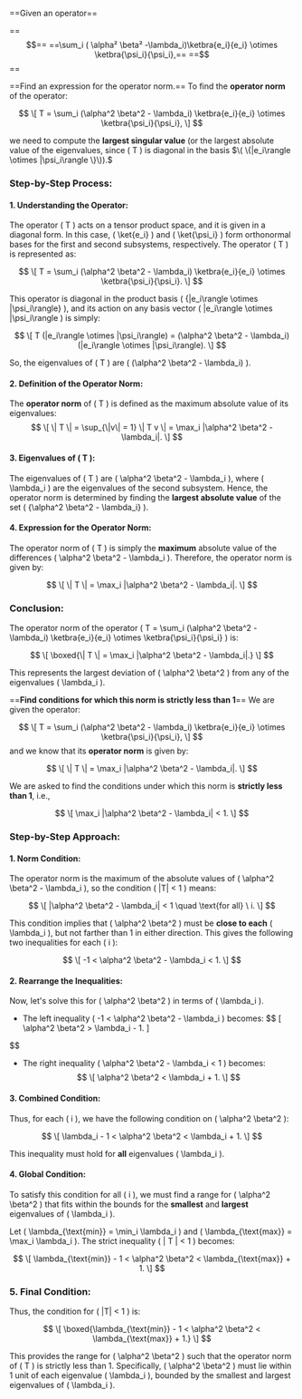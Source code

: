 

==Given an operator== 

==$$==
 ==\sum_i ( \alpha² \beta² -\lambda_i)\ketbra{e_i}{e_i} \otimes \ketbra{\psi_i}{\psi_i},==
==$$==

==Find an expression for the operator norm.==
To find the **operator norm** of the operator:

$$
\[
T = \sum_i (\alpha^2 \beta^2 - \lambda_i) \ketbra{e_i}{e_i} \otimes \ketbra{\psi_i}{\psi_i},
\]
$$

we need to compute the **largest singular value** (or the largest absolute value of the eigenvalues, since \( T \) is diagonal in the basis $\( \{|e_i\rangle \otimes |\psi_i\rangle \}\)).$

### Step-by-Step Process:

#### 1. Understanding the Operator:
The operator \( T \) acts on a tensor product space, and it is given in a diagonal form. In this case, \( \ket{e_i} \) and \( \ket{\psi_i} \) form orthonormal bases for the first and second subsystems, respectively. The operator \( T \) is represented as:

$$
\[
T = \sum_i (\alpha^2 \beta^2 - \lambda_i) \ketbra{e_i}{e_i} \otimes \ketbra{\psi_i}{\psi_i}.
\]
$$

This operator is diagonal in the product basis \( \{|e_i\rangle \otimes |\psi_i\rangle\} \), and its action on any basis vector \( |e_i\rangle \otimes |\psi_i\rangle \) is simply:

$$
\[
T (|e_i\rangle \otimes |\psi_i\rangle) = (\alpha^2 \beta^2 - \lambda_i) (|e_i\rangle \otimes |\psi_i\rangle).
\]
$$

So, the eigenvalues of \( T \) are \( (\alpha^2 \beta^2 - \lambda_i) \).

#### 2. Definition of the Operator Norm:
The **operator norm** of \( T \) is defined as the maximum absolute value of its eigenvalues:
$$
\[
\| T \| = \sup_{\|v\| = 1} \| T v \| = \max_i |\alpha^2 \beta^2 - \lambda_i|.
\]
$$

#### 3. Eigenvalues of \( T \):
The eigenvalues of \( T \) are \( \alpha^2 \beta^2 - \lambda_i \), where \( \lambda_i \) are the eigenvalues of the second subsystem. Hence, the operator norm is determined by finding the **largest absolute value** of the set \( \{\alpha^2 \beta^2 - \lambda_i\} \).

#### 4. Expression for the Operator Norm:
The operator norm of \( T \) is simply the **maximum** absolute value of the differences \( \alpha^2 \beta^2 - \lambda_i \). Therefore, the operator norm is given by:

$$
\[
\| T \| = \max_i |\alpha^2 \beta^2 - \lambda_i|.
\]
$$

### Conclusion:
The operator norm of the operator \( T = \sum_i (\alpha^2 \beta^2 - \lambda_i) \ketbra{e_i}{e_i} \otimes \ketbra{\psi_i}{\psi_i} \) is:

$$
\[
\boxed{\| T \| = \max_i |\alpha^2 \beta^2 - \lambda_i|.}
\]
$$

This represents the largest deviation of \( \alpha^2 \beta^2 \) from any of the eigenvalues \( \lambda_i \).

==**Find conditions for which this norm is strictly less than 1**==
We are given the operator:

$$
\[
T = \sum_i (\alpha^2 \beta^2 - \lambda_i) \ketbra{e_i}{e_i} \otimes \ketbra{\psi_i}{\psi_i},
\]
$$
and we know that its **operator norm** is given by:

$$
\[
\| T \| = \max_i |\alpha^2 \beta^2 - \lambda_i|.
\]
$$

We are asked to find the conditions under which this norm is **strictly less than 1**, i.e.,

$$
\[
\max_i |\alpha^2 \beta^2 - \lambda_i| < 1.
\]
$$

### Step-by-Step Approach:

#### 1. Norm Condition:
The operator norm is the maximum of the absolute values of \( \alpha^2 \beta^2 - \lambda_i \), so the condition \( \|T\| < 1 \) means:

$$
\[
|\alpha^2 \beta^2 - \lambda_i| < 1 \quad \text{for all} \ i.
\]
$$

This condition implies that \( \alpha^2 \beta^2 \) must be **close to each** \( \lambda_i \), but not farther than 1 in either direction. This gives the following two inequalities for each \( i \):

$$
\[
-1 < \alpha^2 \beta^2 - \lambda_i < 1.
\]
$$

#### 2. Rearrange the Inequalities:

Now, let's solve this for \( \alpha^2 \beta^2 \) in terms of \( \lambda_i \).

- The left inequality \( -1 < \alpha^2 \beta^2 - \lambda_i \) becomes:
$$
  \[
  \alpha^2 \beta^2 > \lambda_i - 1.
  \]
  
$$
- The right inequality \( \alpha^2 \beta^2 - \lambda_i < 1 \) becomes:
$$
  \[
  \alpha^2 \beta^2 < \lambda_i + 1.
  \]
$$

#### 3. Combined Condition:

Thus, for each \( i \), we have the following condition on \( \alpha^2 \beta^2 \):

$$
\[
\lambda_i - 1 < \alpha^2 \beta^2 < \lambda_i + 1.
\]
$$

This inequality must hold for **all** eigenvalues \( \lambda_i \).

#### 4. Global Condition:
To satisfy this condition for all \( i \), we must find a range for \( \alpha^2 \beta^2 \) that fits within the bounds for the **smallest** and **largest** eigenvalues of \( \lambda_i \).

Let \( \lambda_{\text{min}} = \min_i \lambda_i \) and \( \lambda_{\text{max}} = \max_i \lambda_i \). The strict inequality \( \| T \| < 1 \) becomes:

$$
\[
\lambda_{\text{min}} - 1 < \alpha^2 \beta^2 < \lambda_{\text{max}} + 1.
\]
$$

### 5. Final Condition:
Thus, the condition for \( \|T\| < 1 \) is:

$$
\[
\boxed{\lambda_{\text{min}} - 1 < \alpha^2 \beta^2 < \lambda_{\text{max}} + 1.}
\]
$$

This provides the range for \( \alpha^2 \beta^2 \) such that the operator norm of \( T \) is strictly less than 1. Specifically, \( \alpha^2 \beta^2 \) must lie within 1 unit of each eigenvalue \( \lambda_i \), bounded by the smallest and largest eigenvalues of \( \lambda_i \).